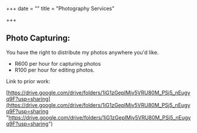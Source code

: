 +++
date = ""
title = "Photography Services"

+++
## Photo Capturing:

You have the right to distribute my photos anywhere you'd like.

* R600 per hour for capturing photos
* R100 per hour for editing photos.

Link to prior work:

[https://drive.google.com/drive/folders/1iG1zGepIMjv5VRU80M_PSj5_nEugyq9F?usp=sharing](https://drive.google.com/drive/folders/1iG1zGepIMjv5VRU80M_PSj5_nEugyq9F?usp=sharing "https://drive.google.com/drive/folders/1iG1zGepIMjv5VRU80M_PSj5_nEugyq9F?usp=sharing")